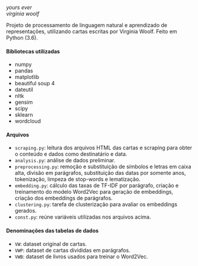 

*yours ever*\
*virginia woolf*

Projeto de processamento de linguagem natural e aprendizado de representações, utilizando cartas escritas por Virginia Woolf.
Feito em Python (3.6).

#### Bibliotecas utilizadas
* numpy
* pandas
* matplotlib
* beautiful soup 4
* dateutil
* nltk
* gensim
* scipy
* sklearn
* wordcloud

#### Arquivos

* ```scraping.py```: leitura dos arquivos HTML das cartas e scraping para obter o conteúdo e dados como destinatário e data.
* ```analysis.py```: análise de dados preliminar.
* ```preprocessing.py```: remoção e substituição de símbolos e letras em caixa alta, divisão em parágrafos, substituição das datas por somente anos, tokenização, limpeza de stop-words e lematização.
* ```embedding.py```: cálculo das taxas de TF-IDF por parágrafo, criação e treinamento do modelo Word2Vec para geração de embeddings, criação dos embeddings de parágrafos.
* ```clustering.py```: tarefa de clusterização para avaliar os embeddings gerados.
* ```const.py```: reúne variáveis utilizadas nos arquivos acima.

#### Denominações das tabelas de dados
* ```VW```: dataset original de cartas.
* ```VWP```: dataset de cartas divididas em parágrafos.
* ```VWB```: dataset de livros usados para treinar o Word2Vec.
